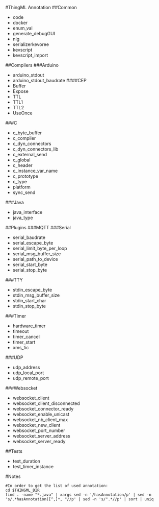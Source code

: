 #ThingML Annotation
##Common
 * code
 * docker
 * enum_val
 * generate_debugGUI
 * nlg
 * serializerkevoree
 * kevscript
 * kevscript_import

##Compilers
###Arduino
 * arduino_stdout
 * arduino_stdout_baudrate
####CEP
 * Buffer
 * Expose
 * TTL
 * TTL1
 * TTL2
 * UseOnce

###C
 * c_byte_buffer
 * c_compiler
 * c_dyn_connectors
 * c_dyn_connectors_lib
 * c_external_send
 * c_global
 * c_header
 * c_instance_var_name
 * c_prototype
 * c_type
 * platform
 * sync_send

###Java
 * java_interface
 * java_type

##Plugins
###MQTT
###Serial
 * serial_baudrate
 * serial_escape_byte
 * serial_limit_byte_per_loop
 * serial_msg_buffer_size
 * serial_path_to_device
 * serial_start_byte
 * serial_stop_byte

###TTY
 * stdin_escape_byte
 * stdin_msg_buffer_size
 * stdin_start_char
 * stdin_stop_byte

###Timer
 * hardware_timer
 * timeout
 * timer_cancel
 * timer_start
 * xms_tic

###UDP
 * udp_address
 * udp_local_port
 * udp_remote_port

###Websocket
 * websocket_client
 * websocket_client_disconnected
 * websocket_connector_ready
 * websocket_enable_unicast
 * websocket_nb_client_max
 * websocket_new_client
 * websocket_port_number
 * websocket_server_address
 * websocket_server_ready

##Tests
 * test_duration
 * test_timer_instance

#Notes

```
#In order to get the list of used annotation:
cd $THINGML_DIR
find . -name "*.java" | xargs sed -n '/hasAnnotation/p' | sed -n 's/.*hasAnnotation([^,]*, "//p' | sed -n 's/".*//p' | sort | uniq
```

